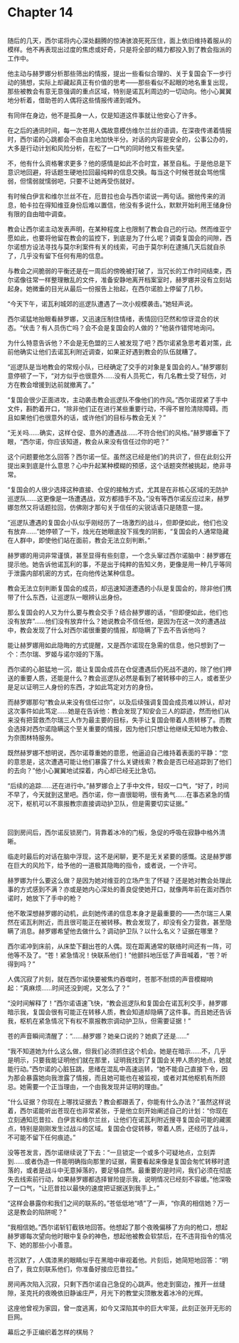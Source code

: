 # Chapter 14

<br>
随后的几天，西尔诺将内心深处翻腾的惊涛骇浪死死压住，面上依旧维持着服从的模样。他不再表现出过度的焦虑或好奇，只是将全部的精力都投入到了教会指派的工作中。

他主动与赫罗娜分析那些筛出的情报，提出一些看似合理的、关于复国会下一步行动的猜想，实际上却藏起真正有价值的思考——那些看似不起眼的地名重复出现，那些被教会有意无意强调的重点区域，特别是诺瓦利周边的一切动向。他小心翼翼地分析着，借助苍的人偶将这些情报传递到城外。

有同伴在身边，他不是孤身一人，仅是知道这件事就让他安心了许多。

在之后的通讯时间，每一次苍用人偶故意模仿维尔兰丝的语调，在深夜传递着情报时，西尔诺的心跳都会不由自主地加快半分。对话的内容是安全的，公事公办的，大多是行动计划和风险分析，在松了一口气的同时他又有些失望。

不，他有什么资格奢求更多？他的感情是如此不合时宜，甚至自私。于是他总是下意识地回避，将话题生硬地拉回最纯粹的信息交换。每当这个时候苍就会骂他懦弱，但懦弱就懦弱吧，只要不让她再受伤就好。

有时候白伊言和维尔兰丝不在，厄昔拉也会与西尔诺说一两句话。据他传来的消息，帕卡拉在得知维亚身份后难以置信，他没有多说什么，默默开始利用王储身份有限的自由暗中调查。

教会让西尔诺主动发表声明，在某种程度上也限制了教会自己的行动。然而维亚宁愿如此，也要将他留在教会的监控下，到底是为了什么呢？调查复国会的间隙，西尔诺想方设法寻找与莫尔利案件有关的线索，可由于莫尔利在逮捕几天后就自杀了，几乎没有留下任何有用的信息。

与教会之间脆弱的平衡还是在一周后的傍晚被打破了，当冗长的工作时间结束，西尔诺像往常一样整理散乱的文件，准备安静地离开档案室时，赫罗娜并没有立刻站起身。她微垂的目光从最后一份报告上抬起，在西尔诺脸上停留了几秒。

“今天下午，诺瓦利城郊的巡逻队遭遇了一次小规模袭击。”她轻声说。

西尔诺猛地抬眼看赫罗娜，又迅速压制住情绪，表情回归茫然和惊讶混合的状态。“伏击？有人员伤亡吗？会不会是复国会的人做的？”他装作错愕地询问。

为什么特意告诉他？不会是无色盟的三人被发现了吧？西尔诺紧急思考着对策，此前他确实让他们去诺瓦利附近调查，如果正好遇到教会的队伍就糟了。

“巡逻队是当地教会的常规小队，已经确定了交手的对象是复国会的人。”赫罗娜刻意停顿了一下，“对方似乎也很意外……没有人员死亡，有几名教士受了轻伤，对方在教会增援到达前就撤离了。”

“复国会很少正面进攻，主动袭击教会巡逻队不像他们的作风。”西尔诺捏紧了手中文件，斟酌着开口，“除非他们正在进行某些重要行动，不得不冒险清除障碍。而且如果他们也很意外的话，或许他们的目标与教会无关？”

“无关吗……确实，这样仓促、意外的遭遇战……不符合他们的风格。”赫罗娜垂下了眼，“西尔诺，你应该知道，教会从来没有信任过你的吧？”

这个问题要他怎么回答？西尔诺一怔。虽然这已经是他们的共识了，但在此刻公开提出来到底是什么意思？心中升起某种模糊的预感，这个话题突然被挑起，绝非寻常。

“复国会的人很少选择这种直接、仓促的接触方式，尤其是在非核心区域的无防护巡逻队……这更像是一场遭遇战，双方都措手不及。”没有等西尔诺反应过来，赫罗娜忽然又将话题拉回，仿佛刚才那句关于信任的尖锐话语只是随意一提。

“巡逻队遭遇的复国会小队似乎刚经历了一场激烈的战斗，但即便如此，他们也没有放弃……”她停顿了一下，烛光在她眼底投下摇曳的阴影，“复国会的人通常隐藏在人群中，即使他们站在面前，教会无法立刻判断。”

赫罗娜的用词非常谨慎，甚至显得有些刻意，一个念头窜过西尔诺脑中：赫罗娜在提示他。她告诉他诺瓦利的事，不是出于纯粹的告知义务，更像是用一种几乎等同于泄露内部机密的方式，在向他传达某种信息。

教会无法立刻判断复国会的成员，却迅速知道遭遇的小队是复国会的，除非他们携带了什么东西，让巡逻队一眼辨认出身份。

那么复国会的人又为什么要与教会交手？结合赫罗娜的话，“但即便如此，他们也没有放弃”……他们没有放弃什么？她说教会不信任他，是因为在这一次的遭遇战中，教会发现了什么对西尔诺很重要的情报，却隐瞒了下去不告诉他吗？

能让赫罗娜用如此隐晦的方式提醒，又是西尔诺现在急需的信息，他只想到了一个：杰尔瑞、罗姬与诺尔娅的下落。

西尔诺的心脏猛地一沉，能让复国会成员在仓促遭遇后仍死战不退的，除了他们押送的重要人质，还能是什么？教会巡逻队必然是看到了被转移中的三人，或者至少是足以证明三人身份的东西，才如此笃定对方的身份。

而赫罗娜那句“教会从来没有信任过你”，以及后续强调复国会成员难以辨认，却对这次事件如此笃定……她是在告诉他：教会发现了知安会三人的踪迹，然而他们从来没有把营救杰尔瑞三人作为最主要的目标，失手让复国会带着人质转移了。而教会选择对西尔诺隐瞒这个至关重要的情报，因为他们只想让他继续无知地为教会、为奈图林特服务。

既然赫罗娜不想明说，西尔诺尊重她的意愿，他逼迫自己维持着表面的平静：“您的意思是，这次遭遇可能让他们暴露了什么关键线索？教会是否已经追踪到了他们的去向？”他小心翼翼地试探着，内心却已经无比急切。

“后续的追踪……还在进行中。”赫罗娜合上了手中文件，轻叹一口气，“好了，时间不早了，今天就到这里吧。西尔诺，你一直很聪明，很有勇气……在事态紧急的情况下，枢机可以不禀报教宗直接调动护卫队，但是需要切实证据。”

<br>

回到房间后，西尔诺反锁房门，背靠着冰冷的门板，急促的呼吸在寂静中格外清晰。

临走时最后的对话在脑中浮现，这不是闲聊，更不是无关紧要的感慨。这是赫罗娜在巨大的风险下，给予他的一道极其隐晦的指令，或者说，一个许可。

赫罗娜为什么要这么做？是因为她对维亚的立场产生了怀疑？还是她对教会处理此事的方式感到不满？亦或是她内心深处的善良促使她开口，就像两年前在面对西尔诺时，她放下了手中的枪？

他不敢深想赫罗娜的动机，此刻她传递的信息本身才是最重要的——杰尔瑞三人果然在诺瓦利附近，而且很可能正在被转移。教会发现了，却没有全力营救，甚至隐瞒了消息。赫罗娜希望他去做什么？调动护卫队？以什么名义？证据在哪里？

西尔诺冲到床前，从床垫下翻出苍的人偶。现在距离通常的联络时间还有一阵，可他等不及了。“苍！紧急情况！快联系他们！”他颤抖地压低了声音喊着，“苍？听得到吗？”

人偶沉寂了片刻，就在西尔诺快要被焦灼吞噬时，苍那不耐烦的声音模糊响起：“真麻烦……时间还没到呢，又怎么了？”

“没时间解释了！”西尔诺语速飞快，“教会巡逻队和复国会在诺瓦利交手，赫罗娜暗示我，复国会很有可能正在转移人质，教会知道却隐瞒了这件事。而且她还告诉我，枢机在紧急情况下有权不禀报教宗调动护卫队，但需要证据！”

苍的声音瞬间清醒了：“……赫罗娜？她亲口说的？她疯了还是……”

“我不知道她为什么这么做，但我们必须抓住这个机会。她是在暗示……不，几乎是明示，只要我能证明他们就在那里，证明我找到了复国会关押人质的地点，她就能行动。”西尔诺的心脏狂跳，思绪在混乱中高速运转，“她不能自己直接下令，因为那会暴露她向我泄露了情报，而且她可能也在被监视，或者对其他枢机有所顾忌。她需要一个正当理由，一个由我发现并证明的理由。”

“什么证据？你现在上哪找证据去？教会都跟丢了，你能有什么办法？”虽然这样说着，西尔诺能听出苍现在也非常紧张，于是他立刻开始阐述自己的计划：“你现在立刻通知厄昔拉、白伊言和维尔兰丝，让他们在诺瓦利附近搜寻复国会可能的藏匿点，特别是刚刚发生过战斗的区域。复国会仓促转移，带着人质，还经历了战斗，不可能不留下任何痕迹。”

没等苍发言，西尔诺继续说了下去：“一旦锁定一个或多个可疑地点，立刻弄到……或者伪造一件能明确指向那里的证据，需要看起来像是复国会匆忙转移时遗落的，或者是战斗中无意掉落的，要足够自然。最重要的是时间，我们必须在彻底失去线索前行动，如果赫罗娜都选择冒险提示我，说明情况已经刻不容缓。”他深吸了一口气，“让厄昔拉以最快的速度把证据送到我手上。”

“这样会暴露你和我们之间的联系的。”苍低低地“啧”了一声，“你真的相信她？万一这是教会的陷阱呢？”

“我相信她。”西尔诺斩钉截铁地回答。他想起了那个夜晚偏移了方向的枪口，想起赫罗娜每次望向他时眼中复杂的神色，想起他被教会软禁后，在不违背指令的情况下、她的那些小小善意。

苍沉默了，人偶漆黑的眼睛似乎在黑暗中审视着他。片刻后，她简短地回答：“明白了，我立刻联系他们，你准备好接应厄昔拉。”

房间再次陷入沉寂，只剩下西尔诺自己急促的心跳声。他走到窗边，推开一丝缝隙，圣克托的夜晚依旧静谧庄严，月光下的教堂尖顶散发着冰冷的光辉。

这座他曾视为家园，曾一度逃离，如今又深陷其中的巨大牢笼，此刻正张开无形的巨网。

幕后之手正编织着怎样的棋局？
